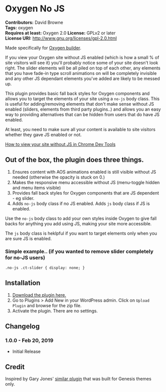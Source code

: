 # Oxygen No JS #
**Contributors:** David Browne  
**Tags:** oxygen  
**Requires at least:** Oxygen 2.0
**License:** GPLv2 or later  
**License URI:** http://www.gnu.org/licenses/gpl-2.0.html

Made specifically for [Oxygen builder](http://oxygenbuilder.com/).

If you view your Oxygen site without JS enabled (which is how a small % of site visitors will see it) you'll probably notice some of your site doesn't look right. The slider elements will be all piled on top of each other, any elements that you have fade-in type scroll animations on will be completely invisible and any other JS dependant elements you've added are likely to be messed up.

This plugin provides basic fall back styles for Oxygen components and allows you to target the elements of your site using a `no-js` body class. This is useful for adding/removing elements that don't make sense without JS enabled (sliders, elements from third party plugins..) and allows you an easy way to providing alternatives that can be hidden from users that do have JS enabled.

At least, you need to make sure all your content is available to site visitors whether they gave JS enabled or not.

[How to view your site without JS in Chrome Dev Tools](https://stackoverflow.com/questions/13405383/how-to-disable-javascript-in-chrome-developer-tools)


## Out of the box, the plugin does three things. ##

1. Ensures content with AOS animations enabled is still visible without JS needed (otherwise the opacity is stuck on 0.)
2. Makes the responsive menu accessible without JS (menu-toggle hidden and menu items visible)
3. Provides fall back styles for Oxygen components that are JS dependent - eg slider.
4. Adds `no-js` body class if no JS enabled. Adds `js` body class if JS is enabled.

Use the `no-js` body class to add your own styles inside Oxygen to give fall backs for anything you add using JS, making your site more accessible. 

The `js` body class is heklpful if you want to target elements only when you are sure JS is enabled.

### Simple example.. (if you wanted to remove slider completely for no-JS users) ###

`.no-js .ct-slider {
    display: none;
}`
 

## Installation ##

1. [Download the plugin here.](https://github.com/wplit/oxygen-no-js/archive/master.zip)
2. Go to Plugins > Add New in your WordPress admin. Click on `Upload Plugin` and browse for the zip file.
3. Activate the plugin. There are no settings.

## Changelog ##

### 1.0.0 - Feb 20, 2019 ###
* Initial Release


## Credit ##
Inspired by Gary Jones' [similar plugin](https://github.com/GaryJones/genesis-js-no-js) that was built for Genesis themes only.
